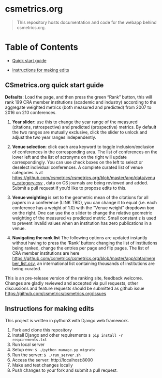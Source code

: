 # csmetrics.org

> This repository hosts documentation and code for the webapp behind csmetrics.org. 

# Table of Contents

* [Quick start guide](#quickstart)

* [Instructions for making edits](#pushreq)

## <a name="quickstart"></a>CSmetrics.org quick start guide

**Defaults**: Load the page, and then press the green “Rank” button, this will rank 199 CRA member institutions (academic and industry) according to the aggregate weighted metrics (both measured and predicted) from 2007 to 2016 on 210 conferences. 

1. **Year slider**: use this to change the year range of the measured (citations, retrospective) and predicted (prospective) metrics. By default the two ranges are mutually exclusive, click the slider to unlock and adjust the two year ranges independently.

2. **Venue selection**: click each area keyword to toggle inclusion/exclusion of conferences in the corresponding area. The list of conferences on the lower left and the list of acronyms on the right will update correspondingly. You can use check boxes on the left to select or deselect individual conferences. 
A complete curated list of venue categories is at https://github.com/csmetrics/csmetrics.org/blob/master/app/data/venue_category.csv , data on CS journals are being reviewed and added. Submit a pull request if you’d like to propose edits to this. 

3. **Venue weighting** is set to the geometric mean of the citations for all papers in a conference (LINK TBD), you can change it to equal (i.e. each conference has a weight of 1.0) with the “Venue weight” dropdown box on the right. 
One can use the α slider to change the relative geometric weighting of the measured vs predicted metric. Small constant ε is used to prevent invalid values when an institution has zero publications in a venue. 

4. **Navigating the rank list** The following options are updated instantly without having to press the ‘Rank’ button: changing the list of institutions being ranked, change the entries per page and flip pages. 
The list of CRA member institutions are here https://github.com/csmetrics/csmetrics.org/blob/master/app/data/member_list.csv, an international list containing thousands of institutions are being curated. 

This is an pre-release version of the ranking site, feedback welcome. Changes are gladly reviewed and accepted via pull requests, other discussions and feature requests should be submitted as github issue https://github.com/csmetrics/csmetrics.org/issues


## <a name="pushreq"></a>Instructions for making edits

This project is written in python3 with Django web framework. 

1. Fork and clone this repository
1. Install Django and other requirements `$ pip install -r requirements.txt`
1. Run local server
  1. Setup env: `$ ./python manage.py migrate`
  2. Run the server: `$ ./run_server.sh`
  3. Access the server: http://localhost:8000
1. Make and test changes locally
1. Push changes to your fork and submit a pull request. 
